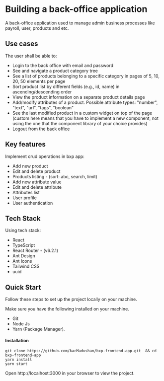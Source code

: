 # Building a back-office application
A back-office application used to manage admin business processes like payroll, user, products and etc.

## Use cases
The user shall be able to:

- Login to the back office with email and password
- See and navigate a product category tree
- See a list of products belonging to a specific category in pages of 5, 10, 20, 50 elements per page
- Sort product list by different fields (e.g., id, name) in ascending/descending order
- View the product information on a separate product details page
- Add/modify attributes of a product. Possible attribute types: "number", "text", "url", "tags", "boolean"
- See the last modified product in a custom widget on top of the page (custom here means that you have to implement a new component, not using the one that the component library of your choice provides)
- Logout from the back office

## Key features
Implement crud operations in bxp app:

- Add new product
- Edit and delete product
- Products listing - (sort: abc, search, limit)
- Add new attribute value
- Edit and delete attribute
- Attributes list
- User profile
- User authentication 

## Tech Stack
Using tech stack:

- React
- TypeScript
- React Router - (v6.2.1)
- Ant Design
- Ant Icons
- Tailwind CSS
- uuid

## Quick Start
Follow these steps to set up the project locally on your machine.

Make sure you have the following installed on your machine. 
- Git 
- Node Js 
- Yarn (Package Manager).

#### Installation

```
git clone https://github.com/kacMadushan/bxp-frontend-app.git  && cd bxp-frontend-app
yarn install
yarn start
```

Open http://localhost:3000 in your browser to view the project.